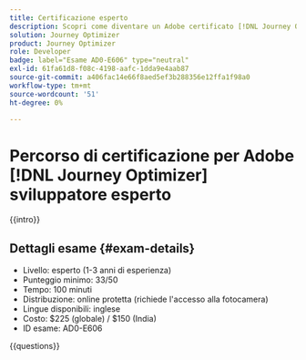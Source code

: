```yaml
---
title: Certificazione esperto
description: Scopri come diventare un Adobe certificato [!DNL Journey Optimizer] Sviluppatore esperto.
solution: Journey Optimizer
product: Journey Optimizer
role: Developer
badge: label="Esame AD0-E606" type="neutral"
exl-id: 61fa61d8-f08c-4198-aafc-1dda9e4aab87
source-git-commit: a406fac14e66f8aed5ef3b288356e12ffa1f98a0
workflow-type: tm+mt
source-wordcount: '51'
ht-degree: 0%

---
```


# Percorso di certificazione per Adobe [!DNL Journey Optimizer] sviluppatore esperto

{{intro}}

## Dettagli esame {#exam-details}

* Livello: esperto (1-3 anni di esperienza)
* Punteggio minimo: 33/50
* Tempo: 100 minuti
* Distribuzione: online protetta (richiede l&#39;accesso alla fotocamera)
* Lingue disponibili: inglese
* Costo: $225 (globale) / $150 (India)
* ID esame: AD0-E606

{{questions}}
